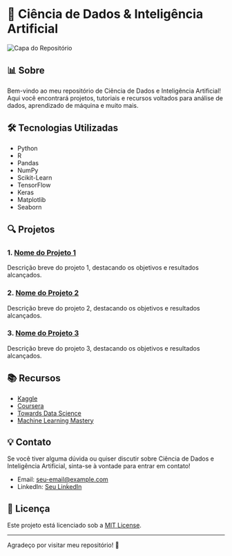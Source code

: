 # 🚀 Ciência de Dados & Inteligência Artificial

![Capa do Repositório](https://via.placeholder.com/1200x400?text=Capa+do+GitHub) <!-- Substitua pelo link da sua imagem -->

## 📊 Sobre

Bem-vindo ao meu repositório de Ciência de Dados e Inteligência Artificial! Aqui você encontrará projetos, tutoriais e recursos voltados para análise de dados, aprendizado de máquina e muito mais.

## 🛠️ Tecnologias Utilizadas

- Python
- R
- Pandas
- NumPy
- Scikit-Learn
- TensorFlow
- Keras
- Matplotlib
- Seaborn

## 🔍 Projetos

### 1. [Nome do Projeto 1](link-do-projeto-1)
Descrição breve do projeto 1, destacando os objetivos e resultados alcançados.

### 2. [Nome do Projeto 2](link-do-projeto-2)
Descrição breve do projeto 2, destacando os objetivos e resultados alcançados.

### 3. [Nome do Projeto 3](link-do-projeto-3)
Descrição breve do projeto 3, destacando os objetivos e resultados alcançados.

## 📚 Recursos

- [Kaggle](https://www.kaggle.com)
- [Coursera](https://www.coursera.org)
- [Towards Data Science](https://towardsdatascience.com)
- [Machine Learning Mastery](https://machinelearningmastery.com)

## 💡 Contato

Se você tiver alguma dúvida ou quiser discutir sobre Ciência de Dados e Inteligência Artificial, sinta-se à vontade para entrar em contato!

- Email: seu-email@example.com
- LinkedIn: [Seu LinkedIn](https://www.linkedin.com/in/seu-perfil)

## 📄 Licença

Este projeto está licenciado sob a [MIT License](LICENSE).

---

Agradeço por visitar meu repositório! 🌟
